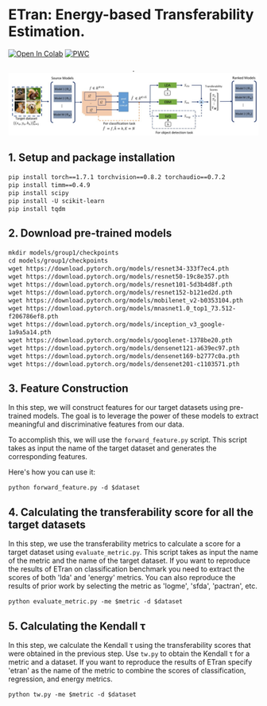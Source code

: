 # ETran: Energy-based Transferability Estimation.

[![Open In Colab](https://colab.research.google.com/assets/colab-badge.svg)](https://colab.research.google.com/drive/1IFpB3-Z99WcmfJG4MEFTrkmdvdHPsYtt?usp=sharing)
[![PWC](https://img.shields.io/endpoint.svg?url=https://paperswithcode.com/badge/etran-energy-based-transferability-estimation/transferability-on-classification-benchmark)](https://paperswithcode.com/sota/transferability-on-classification-benchmark?p=etran-energy-based-transferability-estimation)


<p align="center">.
<img  src="Figures/ETran.jpg" width="900">
<p/>

## 1. Setup and package installation
```
pip install torch==1.7.1 torchvision==0.8.2 torchaudio==0.7.2
pip install timm==0.4.9
pip install scipy
pip install -U scikit-learn
pip install tqdm
```

## 2. Download pre-trained models
```
mkdir models/group1/checkpoints
cd models/group1/checkpoints
wget https://download.pytorch.org/models/resnet34-333f7ec4.pth
wget https://download.pytorch.org/models/resnet50-19c8e357.pth
wget https://download.pytorch.org/models/resnet101-5d3b4d8f.pth
wget https://download.pytorch.org/models/resnet152-b121ed2d.pth
wget https://download.pytorch.org/models/mobilenet_v2-b0353104.pth
wget https://download.pytorch.org/models/mnasnet1.0_top1_73.512-f206786ef8.pth
wget https://download.pytorch.org/models/inception_v3_google-1a9a5a14.pth
wget https://download.pytorch.org/models/googlenet-1378be20.pth
wget https://download.pytorch.org/models/densenet121-a639ec97.pth
wget https://download.pytorch.org/models/densenet169-b2777c0a.pth
wget https://download.pytorch.org/models/densenet201-c1103571.pth
```

## 3. Feature Construction

In this step, we will construct features for our target datasets using pre-trained models. The goal is to leverage the power of these models to extract meaningful and discriminative features from our data.

To accomplish this, we will use the `forward_feature.py` script. This script takes as input the name of the target dataset and generates the corresponding features.

Here's how you can use it:

```
python forward_feature.py -d $dataset
```

## 4. Calculating the transferability score for all the target datasets
In this step, we use the transferability metrics to calculate a score for a target dataset using `evaluate_metric.py`. This script takes as input the name of the metric and the name of the target dataset. If you want to reproduce the results of ETran on classification benchmark you need to extract the scores of both 'lda' and 'energy' metrics. You can also reproduce the results of prior work by selecting the metric as 'logme', 'sfda', 'pactran', etc.
```
python evaluate_metric.py -me $metric -d $dataset
```

## 5. Calculating the Kendall τ
In this step, we calculate the Kendall τ using the transferability scores that were obtained in the previous step. Use `tw.py` to obtain the Kendall τ for a metric and a dataset. If you want to reproduce the results of ETran specify 'etran' as the name of the metric to combine the scores of classification, regression, and energy metrics. 

```
python tw.py -me $metric -d $dataset
```
